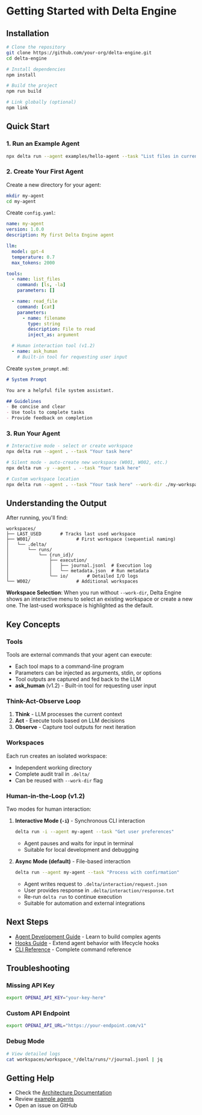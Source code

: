 # Getting Started with Delta Engine

## Installation

```bash
# Clone the repository
git clone https://github.com/your-org/delta-engine.git
cd delta-engine

# Install dependencies
npm install

# Build the project
npm run build

# Link globally (optional)
npm link
```

## Quick Start

### 1. Run an Example Agent

```bash
npx delta run --agent examples/hello-agent --task "List files in current directory"
```

### 2. Create Your First Agent

Create a new directory for your agent:

```bash
mkdir my-agent
cd my-agent
```

Create `config.yaml`:

```yaml
name: my-agent
version: 1.0.0
description: My first Delta Engine agent

llm:
  model: gpt-4
  temperature: 0.7
  max_tokens: 2000

tools:
  - name: list_files
    command: [ls, -la]
    parameters: []

  - name: read_file
    command: [cat]
    parameters:
      - name: filename
        type: string
        description: File to read
        inject_as: argument

  # Human interaction tool (v1.2)
  - name: ask_human
    # Built-in tool for requesting user input
```

Create `system_prompt.md`:

```markdown
# System Prompt

You are a helpful file system assistant.

## Guidelines
- Be concise and clear
- Use tools to complete tasks
- Provide feedback on completion
```

### 3. Run Your Agent

```bash
# Interactive mode - select or create workspace
npx delta run --agent . --task "Your task here"

# Silent mode - auto-create new workspace (W001, W002, etc.)
npx delta run -y --agent . --task "Your task here"

# Custom workspace location
npx delta run --agent . --task "Your task here" --work-dir ./my-workspace
```

## Understanding the Output

After running, you'll find:

```
workspaces/
├── LAST_USED       # Tracks last used workspace
├── W001/                 # First workspace (sequential naming)
│   └── .delta/
│       └── runs/
│           └── {run_id}/
│               ├── execution/
│               │   ├── journal.jsonl  # Execution log
│               │   └── metadata.json  # Run metadata
│               └── io/       # Detailed I/O logs
└── W002/                 # Additional workspaces
```

**Workspace Selection**: When you run without `--work-dir`, Delta Engine shows an interactive menu to select an existing workspace or create a new one. The last-used workspace is highlighted as the default.

## Key Concepts

### Tools
Tools are external commands that your agent can execute:
- Each tool maps to a command-line program
- Parameters can be injected as arguments, stdin, or options
- Tool outputs are captured and fed back to the LLM
- **ask_human** (v1.2) - Built-in tool for requesting user input

### Think-Act-Observe Loop
1. **Think** - LLM processes the current context
2. **Act** - Execute tools based on LLM decisions
3. **Observe** - Capture tool outputs for next iteration

### Workspaces
Each run creates an isolated workspace:
- Independent working directory
- Complete audit trail in `.delta/`
- Can be reused with `--work-dir` flag

### Human-in-the-Loop (v1.2)
Two modes for human interaction:

1. **Interactive Mode (`-i`)** - Synchronous CLI interaction
   ```bash
   delta run -i --agent my-agent --task "Get user preferences"
   ```
   - Agent pauses and waits for input in terminal
   - Suitable for local development and debugging

2. **Async Mode (default)** - File-based interaction
   ```bash
   delta run --agent my-agent --task "Process with confirmation"
   ```
   - Agent writes request to `.delta/interaction/request.json`
   - User provides response in `.delta/interaction/response.txt`
   - Re-run `delta run` to continue execution
   - Suitable for automation and external integrations

## Next Steps

- [Agent Development Guide](./agent-development.md) - Learn to build complex agents
- [Hooks Guide](./hooks.md) - Extend agent behavior with lifecycle hooks
- [CLI Reference](../api/cli.md) - Complete command reference

## Troubleshooting

### Missing API Key
```bash
export OPENAI_API_KEY="your-key-here"
```

### Custom API Endpoint
```bash
export OPENAI_API_URL="https://your-endpoint.com/v1"
```

### Debug Mode
```bash
# View detailed logs
cat workspaces/workspace_*/delta/runs/*/journal.jsonl | jq
```

## Getting Help

- Check the [Architecture Documentation](../architecture/README.md)
- Review [example agents](../../examples/)
- Open an issue on GitHub